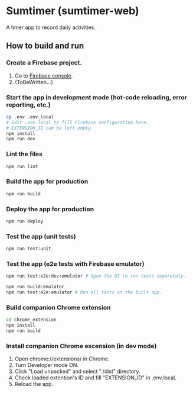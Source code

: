 # Sumtimer (sumtimer-web)

A timer app to record daily activities.

## How to build and run

### Create a Firebase project.

1. Go to [Firebase console](https://console.firebase.google.com/).
2. (ToBeWritten...)

### Start the app in development mode (hot-code reloading, error reporting, etc.)

```bash
cp .env .env.local
# Edit .env.local to fill Firebase configuration here.
# EXTENSION_ID can be left empty.
npm install
npm run dev
```

### Lint the files

```bash
npm run lint
```

### Build the app for production

```bash
npm run build
```

### Deploy the app for production

```bash
npm run deploy
```

### Test the app (unit tests)

```bash
npm run test:unit
```

### Test the app (e2e tests with Firebase emulator)

```bash
npm run test:e2e:dev:emulator # Open the UI to run tests separately.
```

```bash
npm run build:emulator
npm run test:e2e:emulator # Run all tests on the built app.
```

### Build companion Chrome extension

```bash
cd chrome_extension
npm install
npm run build
```

### Install companion Chrome excension (in dev mode)

1. Open chrome://extensions/ in Chrome.
2. Turn Developer mode ON.
3. Click "Load unpacked" and select "./dist" directory.
4. Check loaded extention's ID and fill "EXTENSION_ID" in .env.local.
5. Reload the app.
